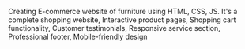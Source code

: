 Creating E-commerce website of furniture using HTML, CSS, JS. It's a complete shopping website, Interactive product pages, Shopping cart functionality, Customer testimonials, Responsive service section, Professional footer, Mobile-friendly design
